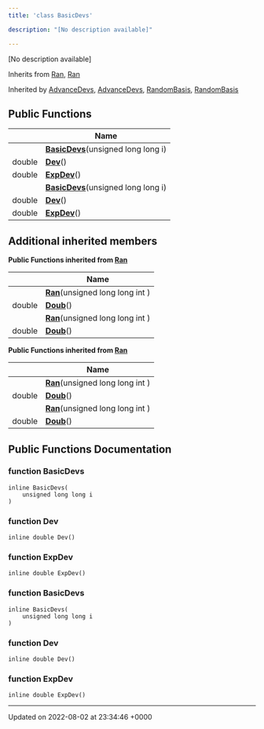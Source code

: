 ```yaml
---
title: 'class BasicDevs'

description: "[No description available]"

---
```









[No description available]

Inherits from [Ran](/documentation/code/gambit_sphinx/classes/classran/), [Ran](/documentation/code/gambit_sphinx/classes/classran/)

Inherited by [AdvanceDevs](/documentation/code/gambit_sphinx/classes/classadvancedevs/), [AdvanceDevs](/documentation/code/gambit_sphinx/classes/classadvancedevs/), [RandomBasis](/documentation/code/gambit_sphinx/classes/classrandombasis/), [RandomBasis](/documentation/code/gambit_sphinx/classes/classrandombasis/)

## Public Functions

|                | Name           |
| -------------- | -------------- |
| | **[BasicDevs](/documentation/code/gambit_sphinx/classes/classbasicdevs/#function-basicdevs)**(unsigned long long i) |
| double | **[Dev](/documentation/code/gambit_sphinx/classes/classbasicdevs/#function-dev)**() |
| double | **[ExpDev](/documentation/code/gambit_sphinx/classes/classbasicdevs/#function-expdev)**() |
| | **[BasicDevs](/documentation/code/gambit_sphinx/classes/classbasicdevs/#function-basicdevs)**(unsigned long long i) |
| double | **[Dev](/documentation/code/gambit_sphinx/classes/classbasicdevs/#function-dev)**() |
| double | **[ExpDev](/documentation/code/gambit_sphinx/classes/classbasicdevs/#function-expdev)**() |

## Additional inherited members

**Public Functions inherited from [Ran](/documentation/code/gambit_sphinx/classes/classran/)**

|                | Name           |
| -------------- | -------------- |
| | **[Ran](/documentation/code/gambit_sphinx/classes/classran/#function-ran)**(unsigned long long int ) |
| double | **[Doub](/documentation/code/gambit_sphinx/classes/classran/#function-doub)**() |
| | **[Ran](/documentation/code/gambit_sphinx/classes/classran/#function-ran)**(unsigned long long int ) |
| double | **[Doub](/documentation/code/gambit_sphinx/classes/classran/#function-doub)**() |

**Public Functions inherited from [Ran](/documentation/code/gambit_sphinx/classes/classran/)**

|                | Name           |
| -------------- | -------------- |
| | **[Ran](/documentation/code/gambit_sphinx/classes/classran/#function-ran)**(unsigned long long int ) |
| double | **[Doub](/documentation/code/gambit_sphinx/classes/classran/#function-doub)**() |
| | **[Ran](/documentation/code/gambit_sphinx/classes/classran/#function-ran)**(unsigned long long int ) |
| double | **[Doub](/documentation/code/gambit_sphinx/classes/classran/#function-doub)**() |


## Public Functions Documentation

### function BasicDevs

```
inline BasicDevs(
    unsigned long long i
)
```


### function Dev

```
inline double Dev()
```


### function ExpDev

```
inline double ExpDev()
```


### function BasicDevs

```
inline BasicDevs(
    unsigned long long i
)
```


### function Dev

```
inline double Dev()
```


### function ExpDev

```
inline double ExpDev()
```


-------------------------------

Updated on 2022-08-02 at 23:34:46 +0000